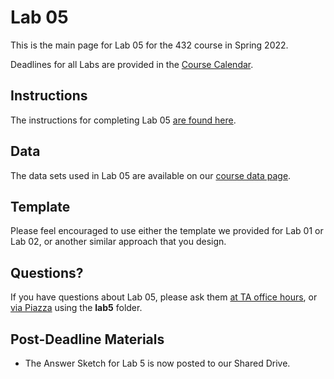 # Lab 05

This is the main page for Lab 05 for the 432 course in Spring 2022.

Deadlines for all Labs are provided in the [Course Calendar](https://thomaselove.github.io/432/calendar.html).

## Instructions

The instructions for completing Lab 05 [are found here](https://github.com/THOMASELOVE/432-2022/blob/main/labs/lab05/lab05_instructions.md).

## Data

The data sets used in Lab 05 are available on our [course data page](https://github.com/THOMASELOVE/432-data).

## Template

Please feel encouraged to use either the template we provided for Lab 01 or Lab 02, or another similar approach that you design.

## Questions?

If you have questions about Lab 05, please ask them [at TA office hours](https://thomaselove.github.io/432/contact.html), or [via Piazza](https://piazza.com/case/spring2022/pqhs432) using the **lab5** folder.

## Post-Deadline Materials

- The Answer Sketch for Lab 5 is now posted to our Shared Drive.

